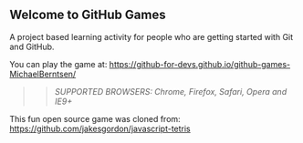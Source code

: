 ## Welcome to GitHub Games

A project based learning activity for people who are getting started with Git and GitHub.

You can play the game at: https://github-for-devs.github.io/github-games-MichaelBerntsen/

>> _*SUPPORTED BROWSERS*: Chrome, Firefox, Safari, Opera and IE9+_

This fun open source game was cloned from: https://github.com/jakesgordon/javascript-tetris
